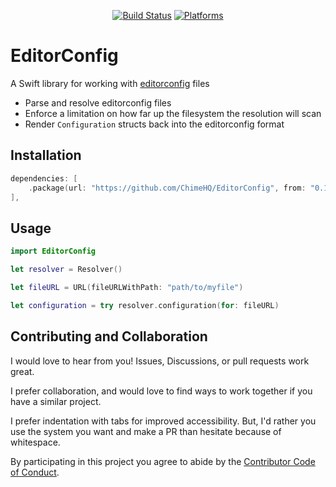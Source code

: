 <div align="center">

[![Build Status][build status badge]][build status]
[![Platforms][platforms badge]][platforms]

</div>

# EditorConfig
A Swift library for working with [editorconfig][editorconfig] files

- Parse and resolve editorconfig files
- Enforce a limitation on how far up the filesystem the resolution will scan
- Render `Configuration` structs back into the editorconfig format

## Installation

```swift
dependencies: [
    .package(url: "https://github.com/ChimeHQ/EditorConfig", from: "0.1.1")
],
```

## Usage

```swift
import EditorConfig

let resolver = Resolver()

let fileURL = URL(fileURLWithPath: "path/to/myfile")

let configuration = try resolver.configuration(for: fileURL)
```

## Contributing and Collaboration

I would love to hear from you! Issues, Discussions, or pull requests work great.

I prefer collaboration, and would love to find ways to work together if you have a similar project.

I prefer indentation with tabs for improved accessibility. But, I'd rather you use the system you want and make a PR than hesitate because of whitespace.

By participating in this project you agree to abide by the [Contributor Code of Conduct](CODE_OF_CONDUCT.md).

[editorconfig]: https://editorconfig.org
[build status]: https://github.com/ChimeHQ/EditorConfig/actions
[build status badge]: https://github.com/ChimeHQ/EditorConfig/workflows/CI/badge.svg
[platforms]: https://swiftpackageindex.com/ChimeHQ/EditorConfig
[platforms badge]: https://img.shields.io/endpoint?url=https%3A%2F%2Fswiftpackageindex.com%2Fapi%2Fpackages%2FChimeHQ%2FEditorConfig%2Fbadge%3Ftype%3Dplatforms
